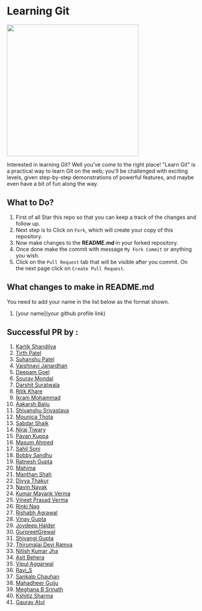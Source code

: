 
# Learning Git

<img src="https://i.imgur.com/7pr6KFk.png" width ="350">


Interested in learning Git? Well you've come to the right place! "Learn Git" is a practical way to learn Git on the web; you'll be challenged with exciting levels, given step-by-step demonstrations of powerful features, and maybe even have a bit of fun along the way.

## What to Do?
1. First of all Star this repo so that you can keep a track of the changes and follow up.
2. Next step is to Click on `Fork`, which will create your copy of this repository.
3. Now make changes to the <b> README.md </b> in your forked repository.
4. Once done make the commit with message `My Fork Commit` or anything you wish.
5. Click on the `Pull Request` tab that will be visible after you commit. On the next page click on `Create Pull Request`.

## What changes to make in README.md
You need to add your name in the list below as the format shown.
1. [your name](your github profile link)

## Successful PR by :


1. [Kartik Shandilya](https://github.com/kkdroidgit) 
2. [Tirth Patel](https://github.com/piedcipher)
3. [Suhanshu Patel](https://github.com/Suhanshu123)
4. [Vaishnavi Janardhan](https://github.com/vaishnavi-janardhan)
5. [Deepam Goel](https://github.com/deepamgoel)
6. [Sourav Mondal](https://github.com/souravmondal13)
7. [Darshit Suratwala](https://github.com/DSdatsme)
8. [Ritik Khare](https://github.com/RitikKhare)
9. [Ikram Mohammad](https://github.com/Ikramkhan786)
10. [Aakarsh Baiju](https://github.com/LegacyCoder)
11. [Shivanshu Srivastava](https://github.com/FLYINGKRIPTO)
12. [Mounica Thota](https://github.com/Thotamounika)
13. [Sabdar Shaik](https://github.com/sabdar18)
14. [Niraj Tiwary](https://github.com/tiwaryniraj)
15. [Pavan Kuppa](https://github.com/pavankuppa1)
16. [Masum Ahmed](https://github.com/Jnerdva)
17. [Sahil Soni](https://github.com/SscSPs)
18. [Bobby Sandhu](https://github.com/BobbySandhu)
19. [Ratnesh Gupta](https://github.com/ratneshvsyou)
20. [Mahima](https://github.com/amy6)
21. [Manthan Shah](https://github.com/mantyshah)
22. [Divya Thakur](https://github.com/DivyaThakur24)
23. [Navin Nayak](https://github.com/NayakNavin)
24. [Kumar Mayank Verma](https://github.com/ank1122)
25. [Vineet Prasad Verma](https://github.com/VineetPrasadVerma)
26. [Rinki Nag](https://github.com/eaglewarrior)
27. [Rishabh Agrawal](https://github.com/CaffeinatedCod3r)
28. [Vinay Gupta](https://github.com/vinay089)
29. [Joydeep Halder](https://github.com/Joydeephalder)
30. [GurpreetGrewal](https://github.com/grewal0007)
31. [Shivangi Gupta](https://github.com/shivangi354)
32. [Thirumalai Devi Ramya](https://github.com/thirulak)
33. [Nitish Kumar Jha](https://github.com/njha6185)
34. [Asit Behera](https://github.com/Crazzi-Boii)
35. [Vipul Aggarwal](https://github.com/vipuldcoder)
36. [Ravi_S](https://github.com/ravishankar97)
37. [Sankalp Chauhan](https://github.com/sankalpchauhan-me)
38. [Mahadheer Gujju](https://github.com/mahadheer)
39. [Meghana B Srinath](https://github.com/Meghana359)
40. [Kshitiz Sharma](https://github.com/itskshitizsh)
41. [Gaurav Atul](https://github.com/gtl23)
